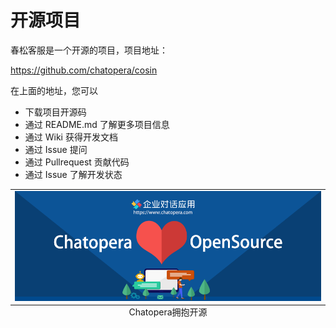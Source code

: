 # 开源项目

春松客服是一个开源的项目，项目地址：

https://github.com/chatopera/cosin

在上面的地址，您可以

- 下载项目开源码
- 通过 README.md 了解更多项目信息
- 通过 Wiki 获得开发文档
- 通过 Issue 提问
- 通过 Pullrequest 贡献代码
- 通过 Issue 了解开发状态

<table class="image">
    <caption align="bottom">Chatopera拥抱开源</caption>
    <tr>
        <td><img width="800" src="../../images/products/chatopera_love_os.png" alt="Chatopera拥抱开源" /></td>
    </tr>
</table>
